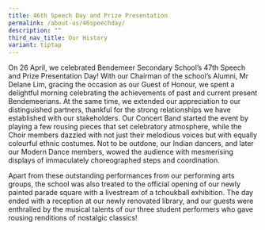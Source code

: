 ```yaml
---
title: 46th Speech Day and Prize Presentation
permalink: /about-us/46speechday/
description: ""
third_nav_title: Our History
variant: tiptap
---
```

<p>On 26 April, we celebrated Bendemeer Secondary School’s 47th Speech and
Prize Presentation Day! With our Chairman of the school’s Alumni, Mr Delane
Lim, gracing the occasion as our Guest of Honour, we spent a delightful
morning celebrating the achievements of past and current present Bendemeerians.
At the same time, we extended our appreciation to our distinguished partners,
thankful for the strong relationships we have established with our stakeholders.
Our Concert Band started the event by playing a few rousing pieces that
set celebratory atmosphere, while the Choir members dazzled with not just
their melodious voices but with equally colourful ethnic costumes. Not
to be outdone, our Indian dancers, and later our Modern Dance members,
wowed the audience with mesmerising displays of immaculately choreographed
steps and coordination.</p>
<p>Apart from these outstanding performances from our performing arts groups,
the school was also treated to the official opening of our newly painted
parade square with a livestream of a tchoukball exhibition. The day ended
with a reception at our newly renovated library, and our guests were enthralled
by the musical talents of our three student performers who gave rousing
renditions of nostalgic classics!</p>